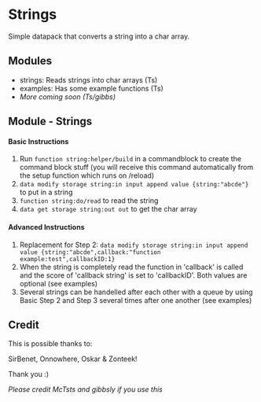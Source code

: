 # Strings
Simple datapack that converts a string into a char array.

## Modules
- strings: Reads strings into char arrays (Ts)
- examples: Has some example functions (Ts)
- *More coming soon (Ts/gibbs)*

## Module - Strings
#### Basic Instructions
1. Run `function string:helper/build` in a commandblock to create the command block stuff (you will receive this command automatically from the setup function which runs on /reload)
2. `data modify storage string:in input append value {string:"abcde"}` to put in a string
3. `function string:do/read` to read the string
4. `data get storage string:out out` to get the char array

#### Advanced Instructions
1. Replacement for Step 2: `data modify storage string:in input append value {string:"abcde",callback:"function example:test",callbackID:1}`
2. When the string is completely read the function in 'callback' is called and the score of 'callback string' is set to 'callbackID'. Both values are optional (see examples)
3. Several strings can be handelled after each other with a queue by using Basic Step 2 and Step 3 several times after one another (see examples)

## Credit
This is possible thanks to:

SirBenet, Onnowhere, Oskar & Zonteek!

Thank you :)


*Please credit McTsts and gibbsly if you use this*

